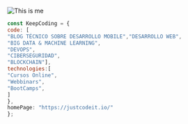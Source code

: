 ![This is me](https://github.com/OmarMondragonM/OmarMondragonM/blob/main/Fondo%20de%20programaci%C3%B3n.jpg)
```javascript
const KeepCoding = {
code: [
"BLOG TÉCNICO SOBRE DESARROLLO MOBILE","DESARROLLO WEB",
"BIG DATA & MACHINE LEARNING",
"DEVOPS",
"CIBERSEGURIDAD",
"BLOCKCHAIN"],
technologies:[
"Cursos Online",
"Webbinars",
"BootCamps",
]
},
homePage: "https://justcodeit.io/"
};
``````
